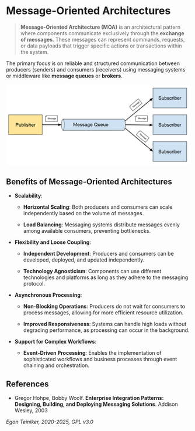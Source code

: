 # Message-Oriented Architectures

> **Message-Oriented Architecture (MOA)** is an architectural pattern where 
> components communicate exclusively through the **exchange of messages**. 
> These messages can represent commands, requests, or data payloads that 
> trigger specific actions or transactions within the system. 

The primary focus is on reliable and structured communication between 
producers (senders) and consumers (receivers) using messaging systems 
or middleware like **message queues** or **brokers**.

![Message-Oriented Architectures](figures/MessageOrientedArchitectures.png)


## Benefits of Message-Oriented Architectures

* **Scalability**:

    * **Horizontal Scaling**: Both producers and consumers can scale 
    independently based on the volume of messages.

    * **Load Balancing**: Messaging systems distribute messages evenly 
    among available consumers, preventing bottlenecks.

* **Flexibility and Loose Coupling**:

    * **Independent Development**: Producers and consumers can be developed, 
        deployed, and updated independently.

    * **Technology Agnosticism**: Components can use different technologies 
    and platforms as long as they adhere to the messaging protocol.

* **Asynchronous Processing**:

    * **Non-Blocking Operations**: Producers do not wait for consumers to 
    process messages, allowing for more efficient resource utilization.

    * **Improved Responsiveness**: Systems can handle high loads without 
    degrading performance, as processing can occur in the background.

* **Support for Complex Workflows**:

    * **Event-Driven Processing**: Enables the implementation of sophisticated 
    workflows and business processes through event chaining and orchestration.



## References

* Gregor Hohpe, Bobby Woolf. 
    **Enterprise Integration Patterns: Designing, Building, and Deploying Messaging Solutions**.
    Addison Wesley, 2003

*Egon Teiniker, 2020-2025, GPL v3.0*